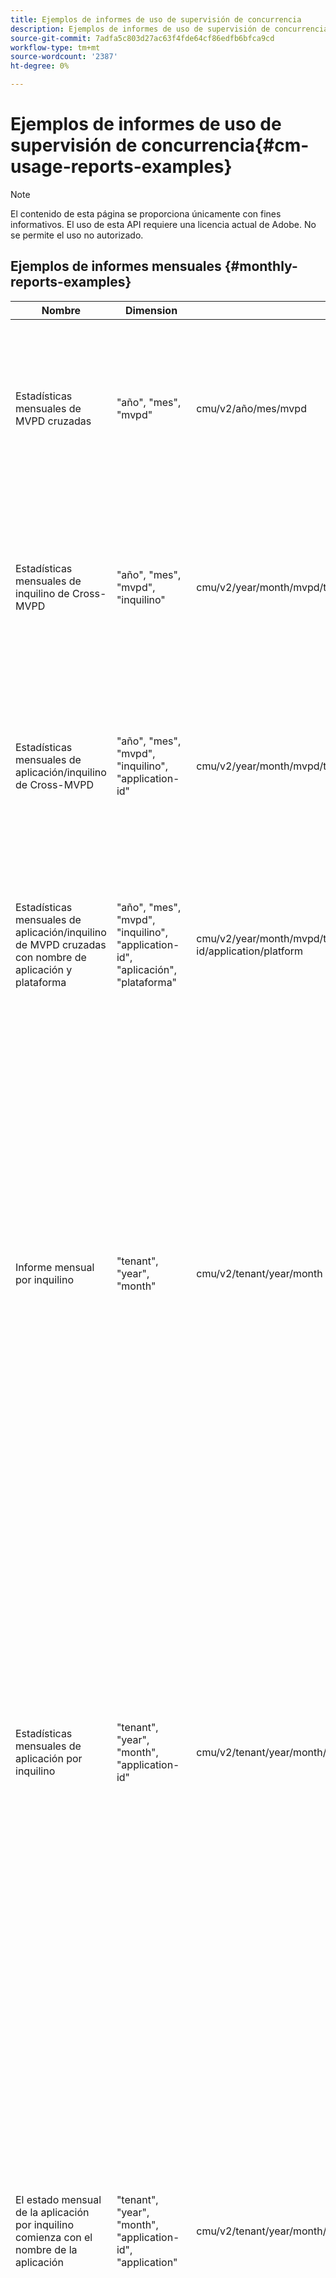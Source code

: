 ```yaml
---
title: Ejemplos de informes de uso de supervisión de concurrencia
description: Ejemplos de informes de uso de supervisión de concurrencia
source-git-commit: 7adfa5c803d27ac63f4fde64cf86edfb6bfca9cd
workflow-type: tm+mt
source-wordcount: '2387'
ht-degree: 0%

---
```


# Ejemplos de informes de uso de supervisión de concurrencia{#cm-usage-reports-examples}

>[!NOTE]
>
>El contenido de esta página se proporciona únicamente con fines informativos. El uso de esta API requiere una licencia actual de Adobe. No se permite el uso no autorizado.

## Ejemplos de informes mensuales {#monthly-reports-examples}

| Nombre | Dimension | Url | Métricas |
|--------------------------------------------------------------------------------|----------------------------------------------------------------------------------|----------------------------------------------------------------------|---------------------------------------------------------------------------------------------------------------------------------------------------------------------------------------------------------------------------------------------------------------------------------------------------------------------------------------------------------------------|
| Estadísticas mensuales de MVPD cruzadas | &quot;año&quot;, &quot;mes&quot;, &quot;mvpd&quot; | cmu/v2/año/mes/mvpd | &quot;usuarios activos&quot;, &quot;sesiones activas&quot;, &quot;sesiones iniciadas&quot;, &quot;sesiones completadas&quot;, &quot;intentos fallidos&quot;, &quot;sesiones descartadas&quot;, &quot;sesiones desactivadas&quot; |
| Estadísticas mensuales de inquilino de Cross-MVPD | &quot;año&quot;, &quot;mes&quot;, &quot;mvpd&quot;, &quot;inquilino&quot; | cmu/v2/year/month/mvpd/tenant | &quot;usuarios activos&quot;, &quot;sesiones activas&quot;, &quot;sesiones iniciadas&quot;, &quot;sesiones completadas&quot;, &quot;intentos fallidos&quot;, &quot;sesiones descartadas&quot;, &quot;sesiones desactivadas&quot; |
| Estadísticas mensuales de aplicación/inquilino de Cross-MVPD | &quot;año&quot;, &quot;mes&quot;, &quot;mvpd&quot;, &quot;inquilino&quot;, &quot;application-id&quot; | cmu/v2/year/month/mvpd/tenant/application-id | &quot;usuarios activos&quot;, &quot;sesiones activas&quot;, &quot;sesiones iniciadas&quot;, &quot;sesiones completadas&quot;, &quot;intentos fallidos&quot;, &quot;sesiones descartadas&quot;, &quot;sesiones desactivadas&quot; |
| Estadísticas mensuales de aplicación/inquilino de MVPD cruzadas con nombre de aplicación y plataforma | &quot;año&quot;, &quot;mes&quot;, &quot;mvpd&quot;, &quot;inquilino&quot;, &quot;application-id&quot;, &quot;aplicación&quot;, &quot;plataforma&quot; | cmu/v2/year/month/mvpd/tenant/application-id/application/platform | &quot;usuarios activos&quot;, &quot;sesiones activas&quot;, &quot;sesiones iniciadas&quot;, &quot;sesiones completadas&quot;, &quot;intentos fallidos&quot;, &quot;sesiones descartadas&quot;, &quot;sesiones desactivadas&quot; |
| Informe mensual por inquilino | &quot;tenant&quot;, &quot;year&quot;, &quot;month&quot; | cmu/v2/tenant/year/month | &quot;usuarios activos&quot;, &quot;sesiones activas&quot;, &quot;sesiones iniciadas&quot;, &quot;sesiones completadas&quot;, &quot;intentos fallidos&quot;, &quot;sesiones descartadas&quot;, &quot;sesiones desactivadas&quot;, &quot;duración_0-15&quot;, &quot;duración_15-30&quot;, &quot;duración_30-60&quot;, &quot;duración_60-120&quot;, &quot;duración_2h-4h&quot;, &quot;duración_4h-8h&quot;, &quot;duración_8h-16h&quot;, &quot;duración_16h-1d&quot;, &quot;duración_1d 3d&quot;, &quot;duration_3d-7d&quot;, &quot;duration_1w-1m&quot;, &quot;duration_over-1m&quot; |
| Estadísticas mensuales de aplicación por inquilino | &quot;tenant&quot;, &quot;year&quot;, &quot;month&quot;, &quot;application-id&quot; | cmu/v2/tenant/year/month/application-id | &quot;usuarios activos&quot;, &quot;sesiones activas&quot;, &quot;sesiones iniciadas&quot;, &quot;sesiones completadas&quot;, &quot;intentos fallidos&quot;, &quot;sesiones descartadas&quot;, &quot;sesiones desactivadas&quot;, &quot;duración_0-15&quot;, &quot;duración_15-30&quot;, &quot;duración_30-60&quot;, &quot;duración_60-120&quot;, &quot;duración_2h-4h&quot;, &quot;duración_4h-8h&quot;, &quot;duración_8h-16h&quot;, &quot;duración_16h-1d&quot;, &quot;duración_1d 3d&quot;, &quot;duration_3d-7d&quot;, &quot;duration_1w-1m&quot;, &quot;duration_over-1m&quot; |
| El estado mensual de la aplicación por inquilino comienza con el nombre de la aplicación | &quot;tenant&quot;, &quot;year&quot;, &quot;month&quot;, &quot;application-id&quot;, &quot;application&quot; | cmu/v2/tenant/year/month/application-id/application | &quot;usuarios activos&quot;, &quot;sesiones activas&quot;, &quot;sesiones iniciadas&quot;, &quot;sesiones completadas&quot;, &quot;intentos fallidos&quot;, &quot;sesiones descartadas&quot;, &quot;sesiones desactivadas&quot;, &quot;duración_0-15&quot;, &quot;duración_15-30&quot;, &quot;duración_30-60&quot;, &quot;duración_60-120&quot;, &quot;duración_2h-4h&quot;, &quot;duración_4h-8h&quot;, &quot;duración_8h-16h&quot;, &quot;duración_16h-1d&quot;, &quot;duración_1d 3d&quot;, &quot;duration_3d-7d&quot;, &quot;duration_1w-1m&quot;, &quot;duration_over-1m&quot; |
| Estadísticas mensuales de canal de plataforma mvpd por inquilino | &quot;tenant&quot;, &quot;year&quot;, &quot;month&quot;, &quot;mvpd&quot;, &quot;platform&quot;, &quot;application-id&quot; | cmu/v2/tenant/year/month/mvpd/platform/application-id | &quot;usuarios activos&quot;, &quot;sesiones activas&quot;, &quot;sesiones iniciadas&quot;, &quot;sesiones completadas&quot;, &quot;intentos fallidos&quot;, &quot;sesiones descartadas&quot;, &quot;sesiones desactivadas&quot;, &quot;duración_0-15&quot;, &quot;duración_15-30&quot;, &quot;duración_30-60&quot;, &quot;duración_60-120&quot;, &quot;duración_2h-4h&quot;, &quot;duración_4h-8h&quot;, &quot;duración_8h-16h&quot;, &quot;duración_16h-1d&quot;, &quot;duración_1d 3d&quot;, &quot;duration_3d-7d&quot;, &quot;duration_1w-1m&quot;, &quot;duration_over-1m&quot; |
| Estadísticas mensuales de canal de plataforma mvpd por inquilino con nombre de aplicación | &quot;tenant&quot;, &quot;year&quot;, &quot;month&quot;, &quot;mvpd&quot;, &quot;platform&quot;, &quot;application-id&quot;, &quot;application&quot; | cmu/v2/tenant/year/month/mvpd/platform/application-id/application | &quot;usuarios activos&quot;, &quot;sesiones activas&quot;, &quot;sesiones iniciadas&quot;, &quot;sesiones completadas&quot;, &quot;intentos fallidos&quot;, &quot;sesiones descartadas&quot;, &quot;sesiones desactivadas&quot;, &quot;duración_0-15&quot;, &quot;duración_15-30&quot;, &quot;duración_30-60&quot;, &quot;duración_60-120&quot;, &quot;duración_2h-4h&quot;, &quot;duración_4h-8h&quot;, &quot;duración_8h-16h&quot;, &quot;duración_16h-1d&quot;, &quot;duración_1d 3d&quot;, &quot;duration_3d-7d&quot;, &quot;duration_1w-1m&quot;, &quot;duration_over-1m&quot; |
| Estadísticas mensuales de canal/plataforma por inquilino | &quot;tenant&quot;, &quot;year&quot;, &quot;month&quot;, &quot;channel&quot;, &quot;platform&quot;, &quot;application-id&quot; | cmu/v2/tenant/year/month/channel/platform/application-id | &quot;usuarios activos&quot;, &quot;sesiones activas&quot;, &quot;sesiones iniciadas&quot;, &quot;sesiones completadas&quot;, &quot;intentos fallidos&quot;, &quot;sesiones descartadas&quot;, &quot;sesiones desactivadas&quot;, &quot;duración_0-15&quot;, &quot;duración_15-30&quot;, &quot;duración_30-60&quot;, &quot;duración_60-120&quot;, &quot;duración_2h-4h&quot;, &quot;duración_4h-8h&quot;, &quot;duración_8h-16h&quot;, &quot;duración_16h-1d&quot;, &quot;duración_1d 3d&quot;, &quot;duration_3d-7d&quot;, &quot;duration_1w-1m&quot;, &quot;duration_over-1m&quot; |
| Estadísticas mensuales de canal/plataforma por inquilino con nombre de aplicación | &quot;tenant&quot;, &quot;year&quot;, &quot;month&quot;, &quot;channel&quot;, &quot;platform&quot;, &quot;application-id&quot;, &quot;application&quot; | cmu/v2/tenant/year/month/channel/platform/application-id/application | &quot;usuarios activos&quot;, &quot;sesiones activas&quot;, &quot;sesiones iniciadas&quot;, &quot;sesiones completadas&quot;, &quot;intentos fallidos&quot;, &quot;sesiones descartadas&quot;, &quot;sesiones desactivadas&quot;, &quot;duración_0-15&quot;, &quot;duración_15-30&quot;, &quot;duración_30-60&quot;, &quot;duración_60-120&quot;, &quot;duración_2h-4h&quot;, &quot;duración_4h-8h&quot;, &quot;duración_8h-16h&quot;, &quot;duración_16h-1d&quot;, &quot;duración_1d 3d&quot;, &quot;duration_3d-7d&quot;, &quot;duration_1w-1m&quot;, &quot;duration_over-1m&quot; |
| Estadísticas mensuales por mvpd | &quot;mvpd&quot;, &quot;año&quot;, &quot;mes&quot; | cmu/v2/mvpd/año/mes | &quot;usuarios activos&quot;, &quot;sesiones activas&quot;, &quot;sesiones iniciadas&quot;, &quot;sesiones completadas&quot;, &quot;intentos fallidos&quot;, &quot;sesiones descartadas&quot;, &quot;sesiones desactivadas&quot;, &quot;duración_0-15&quot;, &quot;duración_15-30&quot;, &quot;duración_30-60&quot;, &quot;duración_60-120&quot;, &quot;duración_2h-4h&quot;, &quot;duración_4h-8h&quot;, &quot;duración_8h-16h&quot;, &quot;duración_16h-1d&quot;, &quot;duración_1d 3d&quot;, &quot;duration_3d-7d&quot;, &quot;duration_1w-1m&quot;, &quot;duration_over-1m&quot; |
| Estadísticas mensuales de inquilino por mvpd | &quot;mvpd&quot;, &quot;año&quot;, &quot;mes&quot;, &quot;inquilino&quot; | cmu/v2/mvpd/año/mes/inquilino | &quot;usuarios activos&quot;, &quot;sesiones activas&quot;, &quot;sesiones iniciadas&quot;, &quot;sesiones completadas&quot;, &quot;intentos fallidos&quot;, &quot;sesiones descartadas&quot;, &quot;sesiones desactivadas&quot;, &quot;duración_0-15&quot;, &quot;duración_15-30&quot;, &quot;duración_30-60&quot;, &quot;duración_60-120&quot;, &quot;duración_2h-4h&quot;, &quot;duración_4h-8h&quot;, &quot;duración_8h-16h&quot;, &quot;duración_16h-1d&quot;, &quot;duración_1d 3d&quot;, &quot;duration_3d-7d&quot;, &quot;duration_1w-1m&quot;, &quot;duration_over-1m&quot; |
| Informe mensual de nivel de concurrencia | &quot;año&quot;, &quot;mes&quot;, &quot;nivel de concurrencia&quot; | cmu/v2/year/month/concurrency-level | &quot;nivel de concurrencia&quot;, &quot;usuarios&quot; |
| Informe mensual de nivel de concurrencia por inquilino | &quot;año&quot;, &quot;mes&quot;, &quot;nivel de concurrencia&quot;, &quot;inquilino&quot; | cmu/v2/year/month/concurrency-level/tenant | &quot;nivel de concurrencia&quot;, &quot;inquilino&quot;, &quot;usuarios&quot; |
| Informe mensual de nivel de concurrencia por mvpd de inquilino | &quot;año&quot;, &quot;mes&quot;, &quot;nivel de concurrencia&quot;, &quot;inquilino&quot;, &quot;mvpd&quot; | cmu/v2/year/month/concurrency-level/tenant/mvpd | &quot;concurrency-level&quot;, &quot;tenant&quot;, &quot;mvpd&quot;,&quot;users&quot; |
| Informe mensual de nivel de actividad | &quot;año&quot;, &quot;mes&quot;, &quot;nivel de actividad&quot; | cmu/v2/year/month/activity-level | &quot;nivel de actividad&quot;, &quot;usuarios&quot; |
| Informe mensual del nivel de actividad por inquilino | &quot;año&quot;, &quot;mes&quot;, &quot;nivel de actividad&quot;, &quot;inquilino&quot; | cmu/v2/year/month/activity-level/tenant | &quot;nivel de actividad&quot;, &quot;inquilino&quot;, &quot;usuarios&quot; |
| Informe mensual de nivel de actividad por mvpd de inquilino | &quot;año&quot;, &quot;mes&quot;, &quot;nivel de actividad&quot;, &quot;inquilino&quot;, &quot;mvpd&quot; | cmu/v2/year/month/activity-level/tenant/mvpd | &quot;nivel de actividad&quot;, &quot;inquilino&quot;, &quot;mvpd&quot;, &quot;usuarios&quot; |

## Ejemplos de informes diarios {#daily-reports-examples}

| Nombre | Dimension | Url | Métricas |
|------------------------------------------------------------------------------|------------------------------------------------------------------------------------------|--------------------------------------------------------------------------|---------------------------------------------------------------------------------------------------------------------------------------------------------------------------------------------------------------------------------------------------------------------------------------------------------------------------------------------------------------------|
| Estadísticas diarias de plataforma/mvpd de varios usuarios | &quot;año&quot;, &quot;mes&quot;, &quot;día&quot;, &quot;inquilino&quot;, &quot;mvpd&quot;, &quot;plataforma&quot;, &quot;application-id&quot; | cmu/v2/year/month/day/tenant/mvpd/platform/application-id | &quot;usuarios activos&quot;, &quot;sesiones activas&quot;, &quot;sesiones iniciadas&quot;, &quot;sesiones completadas&quot;, &quot;intentos fallidos&quot;, &quot;sesiones descartadas&quot;, &quot;sesiones desactivadas&quot; |
| Estadísticas diarias de plataforma/mvpd de varios inquilinos con nombre de aplicación | &quot;año&quot;, &quot;mes&quot;, &quot;día&quot;, &quot;inquilino&quot;, &quot;mvpd&quot;, &quot;plataforma&quot;, &quot;application-id&quot;, &quot;aplicación&quot; | cmu/v2/year/month/day/tenant/mvpd/platform/application-id/application | &quot;usuarios activos&quot;, &quot;sesiones activas&quot;, &quot;sesiones iniciadas&quot;, &quot;sesiones completadas&quot;, &quot;intentos fallidos&quot;, &quot;sesiones descartadas&quot;, &quot;sesiones desactivadas&quot; |
| Estadísticas diarias de la plataforma entre inquilinos | &quot;año&quot;, &quot;mes&quot;, &quot;día&quot;, &quot;inquilino&quot;, &quot;plataforma&quot;, &quot;application-id&quot; | cmu/v2/year/month/day/tenant/platform/application-id | &quot;usuarios activos&quot;, &quot;sesiones activas&quot;, &quot;sesiones iniciadas&quot;, &quot;sesiones completadas&quot;, &quot;intentos fallidos&quot;, &quot;sesiones descartadas&quot;, &quot;sesiones desactivadas&quot; |
| Estadísticas diarias de la plataforma entre inquilinos con nombre de aplicación | &quot;año&quot;, &quot;mes&quot;, &quot;día&quot;, &quot;inquilino&quot;, &quot;plataforma&quot;, &quot;application-id&quot;, &quot;aplicación&quot; | cmu/v2/year/month/day/tenant/platform/application-id/application | &quot;usuarios activos&quot;, &quot;sesiones activas&quot;, &quot;sesiones iniciadas&quot;, &quot;sesiones completadas&quot;, &quot;intentos fallidos&quot;, &quot;sesiones descartadas&quot;, &quot;sesiones desactivadas&quot; |
| Estadísticas diarias de plataforma/canal de varios inquilinos | &quot;año&quot;, &quot;mes&quot;, &quot;día&quot;, &quot;inquilino&quot;, &quot;canal&quot;, &quot;plataforma&quot;, &quot;application-id&quot; | cmu/v2/year/month/day/tenant/channel/platform/application-id | &quot;usuarios activos&quot;, &quot;sesiones activas&quot;, &quot;sesiones iniciadas&quot;, &quot;sesiones completadas&quot;, &quot;intentos fallidos&quot;, &quot;sesiones descartadas&quot;, &quot;sesiones desactivadas&quot; |
| Estadísticas diarias de plataforma/canal de varios inquilinos con nombre de aplicación | &quot;año&quot;, &quot;mes&quot;, &quot;día&quot;, &quot;inquilino&quot;, &quot;canal&quot;, &quot;plataforma&quot;, &quot;application-id&quot;, &quot;aplicación&quot; | cmu/v2/year/month/day/tenant/channel/platform/application-id/application | &quot;usuarios activos&quot;, &quot;sesiones activas&quot;, &quot;sesiones iniciadas&quot;, &quot;sesiones completadas&quot;, &quot;intentos fallidos&quot;, &quot;sesiones descartadas&quot;, &quot;sesiones desactivadas&quot; |
| Estadísticas diarias de MVPD cruzadas | &quot;año&quot;, &quot;mes&quot;, &quot;día&quot;, mvpd&quot; | cmu/v2/año/mes/día/mvpd | &quot;usuarios activos&quot;, &quot;sesiones activas&quot;, &quot;sesiones iniciadas&quot;, &quot;sesiones completadas&quot;, &quot;intentos fallidos&quot;, &quot;sesiones descartadas&quot;, &quot;sesiones desactivadas&quot; |
| Estadísticas diarias de inquilinos de Cross-MVPD | &quot;año&quot;, &quot;mes&quot;, &quot;día&quot;, &quot;mvpd&quot;, &quot;inquilino&quot; | cmu/v2/year/month/day/mvpd/tenant | &quot;usuarios activos&quot;, &quot;sesiones activas&quot;, &quot;sesiones iniciadas&quot;, &quot;sesiones completadas&quot;, &quot;intentos fallidos&quot;, &quot;sesiones descartadas&quot;, &quot;sesiones desactivadas&quot; |
| Estadísticas diarias de aplicación/inquilino de MVPD cruzadas | &quot;año&quot;, &quot;mes&quot;, &quot;día&quot;, &quot;mvpd&quot;, &quot;inquilino&quot;, &quot;application-id&quot; | cmu/v2/year/month/day/mvpd/tenant/application-id | &quot;usuarios activos&quot;, &quot;sesiones activas&quot;, &quot;sesiones iniciadas&quot;, &quot;sesiones completadas&quot;, &quot;intentos fallidos&quot;, &quot;sesiones descartadas&quot;, &quot;sesiones desactivadas&quot; |
| Estadísticas diarias de aplicación/inquilino de MVPD cruzadas con nombre de aplicación y plataforma | &quot;año&quot;, &quot;mes&quot;, &quot;día&quot;, &quot;mvpd&quot;, &quot;inquilino&quot;, &quot;application-id&quot;, &quot;aplicación&quot;, &quot;plataforma&quot; | cmu/v2/year/month/day/mvpd/tenant/application-id/application/platform | &quot;usuarios activos&quot;, &quot;sesiones activas&quot;, &quot;sesiones iniciadas&quot;, &quot;sesiones completadas&quot;, &quot;intentos fallidos&quot;, &quot;sesiones descartadas&quot;, &quot;sesiones desactivadas&quot; |
| Informe diario por inquilino | &quot;tenant&quot;, &quot;year&quot;, &quot;month&quot;, &quot;day&quot; | cmu/v2/tenant/year/month/day | &quot;usuarios activos&quot;, &quot;sesiones activas&quot;, &quot;sesiones iniciadas&quot;, &quot;sesiones completadas&quot;, &quot;intentos fallidos&quot;, &quot;sesiones descartadas&quot;, &quot;sesiones desactivadas&quot;, &quot;duración_0-15&quot;, &quot;duración_15-30&quot;, &quot;duración_30-60&quot;, &quot;duración_60-120&quot;, &quot;duración_2h-4h&quot;, &quot;duración_4h-8h&quot;, &quot;duración_8h-16h&quot;, &quot;duración_16h-1d&quot;, &quot;duración_1d 3d&quot;, &quot;duration_3d-7d&quot;, &quot;duration_1w-1m&quot;, &quot;duration_over-1m&quot; |
| Estado diario de la aplicación por inquilino | &quot;tenant&quot;, &quot;year&quot;, &quot;month&quot;, &quot;day&quot;, &quot;application-id&quot; | cmu/v2/tenant/year/month/day/application-id | &quot;usuarios activos&quot;, &quot;sesiones activas&quot;, &quot;sesiones iniciadas&quot;, &quot;sesiones completadas&quot;, &quot;intentos fallidos&quot;, &quot;sesiones descartadas&quot;, &quot;sesiones desactivadas&quot;, &quot;duración_0-15&quot;, &quot;duración_15-30&quot;, &quot;duración_30-60&quot;, &quot;duración_60-120&quot;, &quot;duración_2h-4h&quot;, &quot;duración_4h-8h&quot;, &quot;duración_8h-16h&quot;, &quot;duración_16h-1d&quot;, &quot;duración_1d 3d&quot;, &quot;duration_3d-7d&quot;, &quot;duration_1w-1m&quot;, &quot;duration_over-1m&quot; |
| Estadísticas diarias de aplicación por inquilino con nombre de aplicación | &quot;tenant&quot;, &quot;year&quot;, &quot;month&quot;, &quot;day&quot;, &quot;application-id&quot;, &quot;application&quot; | cmu/v2/tenant/year/month/day/application-id/application | &quot;usuarios activos&quot;, &quot;sesiones activas&quot;, &quot;sesiones iniciadas&quot;, &quot;sesiones completadas&quot;, &quot;intentos fallidos&quot;, &quot;sesiones descartadas&quot;, &quot;sesiones desactivadas&quot;, &quot;duración_0-15&quot;, &quot;duración_15-30&quot;, &quot;duración_30-60&quot;, &quot;duración_60-120&quot;, &quot;duración_2h-4h&quot;, &quot;duración_4h-8h&quot;, &quot;duración_8h-16h&quot;, &quot;duración_16h-1d&quot;, &quot;duración_1d 3d&quot;, &quot;duration_3d-7d&quot;, &quot;duration_1w-1m&quot;, &quot;duration_over-1m&quot; |
| Estadísticas diarias de mvpd por inquilino | &quot;tenant&quot;, &quot;year&quot;, &quot;month&quot;, &quot;day&quot;, &quot;mvpd&quot;, &quot;platform&quot;, &quot;application-id&quot; | cmu/v2/tenant/year/month/day/mvpd/platform/application-id | &quot;usuarios activos&quot;, &quot;sesiones activas&quot;, &quot;sesiones iniciadas&quot;, &quot;sesiones completadas&quot;, &quot;intentos fallidos&quot;, &quot;sesiones descartadas&quot;, &quot;sesiones desactivadas&quot;, &quot;duración_0-15&quot;, &quot;duración_15-30&quot;, &quot;duración_30-60&quot;, &quot;duración_60-120&quot;, &quot;duración_2h-4h&quot;, &quot;duración_4h-8h&quot;, &quot;duración_8h-16h&quot;, &quot;duración_16h-1d&quot;, &quot;duración_1d 3d&quot;, &quot;duration_3d-7d&quot;, &quot;duration_1w-1m&quot;, &quot;duration_over-1m&quot; |
| Estadísticas diarias de mvpd por inquilino con nombre de aplicación | &quot;tenant&quot;, &quot;year&quot;, &quot;month&quot;, &quot;day&quot;, &quot;mvpd&quot;, &quot;platform&quot;, &quot;application-id&quot;, &quot;application&quot; | cmu/v2/tenant/year/month/day/mvpd/platform/application-id/application | &quot;usuarios activos&quot;, &quot;sesiones activas&quot;, &quot;sesiones iniciadas&quot;, &quot;sesiones completadas&quot;, &quot;intentos fallidos&quot;, &quot;sesiones descartadas&quot;, &quot;sesiones desactivadas&quot;, &quot;duración_0-15&quot;, &quot;duración_15-30&quot;, &quot;duración_30-60&quot;, &quot;duración_60-120&quot;, &quot;duración_2h-4h&quot;, &quot;duración_4h-8h&quot;, &quot;duración_8h-16h&quot;, &quot;duración_16h-1d&quot;, &quot;duración_1d 3d&quot;, &quot;duration_3d-7d&quot;, &quot;duration_1w-1m&quot;, &quot;duration_over-1m&quot; |
| Estadísticas diarias de plataforma/canal por inquilino | &quot;tenant&quot;, &quot;year&quot;, &quot;month&quot;, &quot;day&quot;, &quot;channel&quot;, &quot;platform&quot;, &quot;application-id&quot; | cmu/v2/tenant/year/month/day/channel/platform/application-id | &quot;usuarios activos&quot;, &quot;sesiones activas&quot;, &quot;sesiones iniciadas&quot;, &quot;sesiones completadas&quot;, &quot;intentos fallidos&quot;, &quot;sesiones descartadas&quot;, &quot;sesiones desactivadas&quot;, &quot;duración_0-15&quot;, &quot;duración_15-30&quot;, &quot;duración_30-60&quot;, &quot;duración_60-120&quot;, &quot;duración_2h-4h&quot;, &quot;duración_4h-8h&quot;, &quot;duración_8h-16h&quot;, &quot;duración_16h-1d&quot;, &quot;duración_1d 3d&quot;, &quot;duration_3d-7d&quot;, &quot;duration_1w-1m&quot;, &quot;duration_over-1m&quot; |
| Estadísticas diarias de canal/plataforma por inquilino con nombre de aplicación | &quot;tenant&quot;, &quot;year&quot;, &quot;month&quot;, &quot;day&quot;, &quot;channel&quot;, &quot;platform&quot;, &quot;application-id&quot;, &quot;application&quot; | cmu/v2/tenant/year/month/day/channel/platform/application-id/application | &quot;usuarios activos&quot;, &quot;sesiones activas&quot;, &quot;sesiones iniciadas&quot;, &quot;sesiones completadas&quot;, &quot;intentos fallidos&quot;, &quot;sesiones descartadas&quot;, &quot;sesiones desactivadas&quot;, &quot;duración_0-15&quot;, &quot;duración_15-30&quot;, &quot;duración_30-60&quot;, &quot;duración_60-120&quot;, &quot;duración_2h-4h&quot;, &quot;duración_4h-8h&quot;, &quot;duración_8h-16h&quot;, &quot;duración_16h-1d&quot;, &quot;duración_1d 3d&quot;, &quot;duration_3d-7d&quot;, &quot;duration_1w-1m&quot;, &quot;duration_over-1m&quot; |
| Estadísticas diarias por MVPD | &quot;mvpd&quot;, &quot;año&quot;, &quot;mes&quot;, &quot;día&quot; | cmu/v2/mvpd/año/mes/día | &quot;usuarios activos&quot;, &quot;sesiones activas&quot;, &quot;sesiones iniciadas&quot;, &quot;sesiones completadas&quot;, &quot;intentos fallidos&quot;, &quot;sesiones descartadas&quot;, &quot;sesiones desactivadas&quot;, &quot;duración_0-15&quot;, &quot;duración_15-30&quot;, &quot;duración_30-60&quot;, &quot;duración_60-120&quot;, &quot;duración_2h-4h&quot;, &quot;duración_4h-8h&quot;, &quot;duración_8h-16h&quot;, &quot;duración_16h-1d&quot;, &quot;duración_1d 3d&quot;, &quot;duration_3d-7d&quot;, &quot;duration_1w-1m&quot;, &quot;duration_over-1m&quot; |
| Estadísticas diarias de inquilino por mvpd | &quot;mvpd&quot;, &quot;año&quot;, &quot;mes&quot;, &quot;día&quot;, &quot;inquilino&quot; | cmu/v2/mvpd/año/mes/día/inquilino | &quot;usuarios activos&quot;, &quot;sesiones activas&quot;, &quot;sesiones iniciadas&quot;, &quot;sesiones completadas&quot;, &quot;intentos fallidos&quot;, &quot;sesiones descartadas&quot;, &quot;sesiones desactivadas&quot;, &quot;duración_0-15&quot;, &quot;duración_15-30&quot;, &quot;duración_30-60&quot;, &quot;duración_60-120&quot;, &quot;duración_2h-4h&quot;, &quot;duración_4h-8h&quot;, &quot;duración_8h-16h&quot;, &quot;duración_16h-1d&quot;, &quot;duración_1d 3d&quot;, &quot;duration_3d-7d&quot;, &quot;duration_1w-1m&quot;, &quot;duration_over-1m&quot; |
| Informe diario de nivel de concurrencia | &quot;año&quot;, &quot;mes&quot;, &quot;día&quot;, &quot;nivel de concurrencia&quot; | cmu/v2/year/month/day/concurrency-level | &quot;nivel de concurrencia&quot;, &quot;usuarios&quot; |
| Informe diario de nivel de concurrencia por inquilino | &quot;año&quot;, &quot;mes&quot;, &quot;día&quot;, &quot;nivel de concurrencia&quot;, &quot;inquilino&quot; | cmu/v2/year/month/day/concurrency-level/tenant | &quot;nivel de concurrencia&quot;, &quot;inquilino&quot;, &quot;usuarios&quot; |
| Informe diario de nivel de concurrencia por mvpd de inquilino | &quot;año&quot;, &quot;mes&quot;, &quot;día&quot;, &quot;nivel de concurrencia&quot;, &quot;inquilino&quot;, &quot;mvpd&quot; | cmu/v2/year/month/day/concurrency-level/tenant/mvpd | &quot;concurrency-level&quot;, &quot;tenant&quot;, &quot;mvpd&quot;,&quot;users&quot; |
| Informe diario de nivel de actividad | &quot;año&quot;, &quot;mes&quot;, &quot;día&quot;, &quot;nivel de actividad&quot; | cmu/v2/año/mes/día/nivel de actividad | &quot;nivel de actividad&quot;, &quot;usuarios&quot; |
| Informe diario de nivel de actividad por inquilino | &quot;año&quot;, &quot;mes&quot;, &quot;día&quot;, &quot;nivel de actividad&quot;, &quot;inquilino&quot; | cmu/v2/year/month/day/activity-level/tenant | &quot;nivel de actividad&quot;, &quot;inquilino&quot;, &quot;usuarios&quot; |
| Informe diario de nivel de actividad por mvpd de inquilino | &quot;año&quot;, &quot;mes&quot;, &quot;día&quot;, &quot;nivel de actividad&quot;, &quot;inquilino&quot;, &quot;mvpd&quot; | cmu/v2/year/month/day/activity-level/tenant/mvpd | &quot;nivel de actividad&quot;, &quot;inquilino&quot;, &quot;mvpd&quot;, &quot;usuarios&quot; |

*TODO: compruebe con BG si los informes de nivel de actividad y concurrencia son correctos*

## Ejemplos de informes horarios {#hourly-reports-examples}

| Nombre | Dimension | Url | Métricas |
|-------------------------------------------------------------------------------|--------------------------------------------------------------------------------------------------|-------------------------------------------------------------------------------|---------------------------------------------------------------------------------------------------------------------------------------------------------------------------------------------------------------------------------------------------------------------------------------------------------------------------------------------------------------------|
| Estadísticas por hora de aplicación de varios inquilinos | &quot;año&quot;, &quot;mes&quot;, &quot;día&quot;, &quot;hora&quot;, &quot;inquilino&quot;, &quot;application-id&quot; | cmu/v2/year/month/day/hour/tenant/application-id | &quot;usuarios activos&quot;, &quot;sesiones activas&quot;, &quot;sesiones iniciadas&quot;, &quot;sesiones completadas&quot;, &quot;intentos fallidos&quot;, &quot;sesiones descartadas&quot;, &quot;sesiones desactivadas&quot; |
| El estado por hora de la aplicación de varios inquilinos con el nombre y la plataforma de la aplicación | &quot;año&quot;, &quot;mes&quot;, &quot;día&quot;, &quot;hora&quot;, &quot;inquilino&quot;, &quot;application-id&quot;, &quot;aplicación&quot;, &quot;plataforma&quot; | cmu/v2/year/month/day/hour/tenant/application-id/application/platform | &quot;usuarios activos&quot;, &quot;sesiones activas&quot;, &quot;sesiones iniciadas&quot;, &quot;sesiones completadas&quot;, &quot;intentos fallidos&quot;, &quot;sesiones descartadas&quot;, &quot;sesiones desactivadas&quot; |
| Estadísticas por hora de plataforma/mvpd de varios inquilinos | &quot;año&quot;, &quot;mes&quot;, &quot;día&quot;, &quot;hora&quot;, &quot;inquilino&quot;, &quot;mvpd&quot;, &quot;plataforma&quot;, &quot;application-id&quot; | cmu/v2/year/month/day/hour/tenant/mvpd/platform/application-id | &quot;usuarios activos&quot;, &quot;sesiones activas&quot;, &quot;sesiones iniciadas&quot;, &quot;sesiones completadas&quot;, &quot;intentos fallidos&quot;, &quot;sesiones descartadas&quot;, &quot;sesiones desactivadas&quot; |
| Estadísticas horarias de mvpd/plataforma de varios inquilinos con nombre de aplicación | &quot;año&quot;, &quot;mes&quot;, &quot;día&quot;, &quot;hora&quot;, &quot;inquilino&quot;, &quot;mvpd&quot;, &quot;plataforma&quot;, &quot;application-id&quot;, &quot;aplicación&quot; | cmu/v2/year/month/day/hour/tenant/platform/application-id/application | &quot;usuarios activos&quot;, &quot;sesiones activas&quot;, &quot;sesiones iniciadas&quot;, &quot;sesiones completadas&quot;, &quot;intentos fallidos&quot;, &quot;sesiones descartadas&quot;, &quot;sesiones desactivadas&quot; |
| Estadísticas por hora de la plataforma entre inquilinos | &quot;año&quot;, &quot;mes&quot;, &quot;día&quot;, &quot;hora&quot;, &quot;inquilino&quot;, &quot;plataforma&quot;, &quot;application-id&quot; | cmu/v2/year/month/day/hour/tenant/platform/application-id | &quot;usuarios activos&quot;, &quot;sesiones activas&quot;, &quot;sesiones iniciadas&quot;, &quot;sesiones completadas&quot;, &quot;intentos fallidos&quot;, &quot;sesiones descartadas&quot;, &quot;sesiones desactivadas&quot; |
| Estadísticas horarias de la plataforma entre inquilinos con nombre de aplicación | &quot;año&quot;, &quot;mes&quot;, &quot;día&quot;, &quot;hora&quot;, &quot;inquilino&quot;, &quot;plataforma&quot;, &quot;application-id&quot;, &quot;aplicación&quot; | cmu/v2/year/month/day/hour/tenant/platform/application-id/application | &quot;usuarios activos&quot;, &quot;sesiones activas&quot;, &quot;sesiones iniciadas&quot;, &quot;sesiones completadas&quot;, &quot;intentos fallidos&quot;, &quot;sesiones descartadas&quot;, &quot;sesiones desactivadas&quot; |
| Estadísticas por hora de plataforma/canal de varios inquilinos | &quot;año&quot;, &quot;mes&quot;, &quot;día&quot;, &quot;hora&quot;, &quot;inquilino&quot;, &quot;canal&quot;, &quot;plataforma&quot;, &quot;application-id&quot; | cmu/v2/year/month/day/hour/tenant/channel/platform/application-id | &quot;usuarios activos&quot;, &quot;sesiones activas&quot;, &quot;sesiones iniciadas&quot;, &quot;sesiones completadas&quot;, &quot;intentos fallidos&quot;, &quot;sesiones descartadas&quot;, &quot;sesiones desactivadas&quot; |
| Estadísticas por hora de canal/plataforma de inquilino cruzado con nombre de aplicación | &quot;año&quot;, &quot;mes&quot;, &quot;día&quot;, &quot;hora&quot;, &quot;inquilino&quot;, &quot;canal&quot;, &quot;plataforma&quot;, &quot;application-id&quot;, &quot;aplicación&quot; | cmu/v2/year/month/day/hour/tenant/channel/platform/application-id/application | &quot;usuarios activos&quot;, &quot;sesiones activas&quot;, &quot;sesiones iniciadas&quot;, &quot;sesiones completadas&quot;, &quot;intentos fallidos&quot;, &quot;sesiones descartadas&quot;, &quot;sesiones desactivadas&quot; |
| Estadísticas por hora de Cross-MVPD | &quot;año&quot;, &quot;mes&quot;, &quot;día&quot;, &quot;hora&quot;, &quot;mvpd&quot; | cmu/v2/año/mes/día/hora/mvpd/ | &quot;usuarios activos&quot;, &quot;sesiones activas&quot;, &quot;sesiones iniciadas&quot;, &quot;sesiones completadas&quot;, &quot;intentos fallidos&quot;, &quot;sesiones descartadas&quot;, &quot;sesiones desactivadas&quot; |
| Estadísticas horarias de inquilino de MVPD cruzadas | &quot;año&quot;, &quot;mes&quot;, &quot;día&quot;, &quot;hora&quot;, &quot;mvpd&quot;, &quot;inquilino&quot; | cmu/v2/year/month/day/hour/mvpd/tenant | &quot;usuarios activos&quot;, &quot;sesiones activas&quot;, &quot;sesiones iniciadas&quot;, &quot;sesiones completadas&quot;, &quot;intentos fallidos&quot;, &quot;sesiones descartadas&quot;, &quot;sesiones desactivadas&quot; |
| Estadísticas por hora de aplicación/inquilino de Cross-MVPD | &quot;año&quot;, &quot;mes&quot;, &quot;día&quot;, &quot;hora&quot;, &quot;mvpd&quot;, &quot;inquilino&quot;, &quot;application-id&quot; | cmu/v2/year/month/day/hour/mvpd/tenant/application-id | &quot;usuarios activos&quot;, &quot;sesiones activas&quot;, &quot;sesiones iniciadas&quot;, &quot;sesiones completadas&quot;, &quot;intentos fallidos&quot;, &quot;sesiones descartadas&quot;, &quot;sesiones desactivadas&quot; |
| Estadísticas horarias de inquilino/aplicación de MVPD cruzadas con nombre y plataforma de la aplicación | &quot;año&quot;, &quot;mes&quot;, &quot;día&quot;, &quot;hora&quot;, &quot;mvpd&quot;, &quot;inquilino&quot;, &quot;application-id&quot;, &quot;application&quot;, &quot;platform&quot; | cmu/v2/year/month/day/hour/mvpd/tenant/application-id/application/platform | &quot;usuarios activos&quot;, &quot;sesiones activas&quot;, &quot;sesiones iniciadas&quot;, &quot;sesiones completadas&quot;, &quot;intentos fallidos&quot;, &quot;sesiones descartadas&quot;, &quot;sesiones desactivadas&quot; |
| Estadísticas por hora por inquilino | &quot;tenant&quot;, &quot;year&quot;, &quot;month&quot;, &quot;day&quot;, &quot;hour&quot; | cmu/v2/tenant/year/month/day/hour | &quot;usuarios activos&quot;, &quot;sesiones activas&quot;, &quot;sesiones iniciadas&quot;, &quot;sesiones completadas&quot;, &quot;intentos fallidos&quot;, &quot;sesiones descartadas&quot;, &quot;sesiones desactivadas&quot;, &quot;duración_0-15&quot;, &quot;duración_15-30&quot;, &quot;duración_30-60&quot;, &quot;duración_60-120&quot;, &quot;duración_2h-4h&quot;, &quot;duración_4h-8h&quot;, &quot;duración_8h-16h&quot;, &quot;duración_16h-1d&quot;, &quot;duración_1d 3d&quot;, &quot;duration_3d-7d&quot;, &quot;duration_1w-1m&quot;, &quot;duration_over-1m&quot; |
| Estadísticas por hora de aplicación por inquilino | &quot;tenant&quot;, &quot;year&quot;, &quot;month&quot;, &quot;day&quot;, &quot;hour&quot;, &quot;application-id&quot; | cmu/v2/tenant/year/month/day/hour/application-id | &quot;usuarios activos&quot;, &quot;sesiones activas&quot;, &quot;sesiones iniciadas&quot;, &quot;sesiones completadas&quot;, &quot;intentos fallidos&quot;, &quot;sesiones descartadas&quot;, &quot;sesiones desactivadas&quot;, &quot;duración_0-15&quot;, &quot;duración_15-30&quot;, &quot;duración_30-60&quot;, &quot;duración_60-120&quot;, &quot;duración_2h-4h&quot;, &quot;duración_4h-8h&quot;, &quot;duración_8h-16h&quot;, &quot;duración_16h-1d&quot;, &quot;duración_1d 3d&quot;, &quot;duration_3d-7d&quot;, &quot;duration_1w-1m&quot;, &quot;duration_over-1m&quot; |
| La aplicación por inquilino comienza por hora con el nombre de la aplicación | &quot;tenant&quot;, &quot;year&quot;, &quot;month&quot;, &quot;day&quot;, &quot;hour&quot;, &quot;application-id&quot;, &quot;application&quot; | cmu/v2/tenant/year/month/day/hour/application-id/application | &quot;usuarios activos&quot;, &quot;sesiones activas&quot;, &quot;sesiones iniciadas&quot;, &quot;sesiones completadas&quot;, &quot;intentos fallidos&quot;, &quot;sesiones descartadas&quot;, &quot;sesiones desactivadas&quot;, &quot;duración_0-15&quot;, &quot;duración_15-30&quot;, &quot;duración_30-60&quot;, &quot;duración_60-120&quot;, &quot;duración_2h-4h&quot;, &quot;duración_4h-8h&quot;, &quot;duración_8h-16h&quot;, &quot;duración_16h-1d&quot;, &quot;duración_1d 3d&quot;, &quot;duration_3d-7d&quot;, &quot;duration_1w-1m&quot;, &quot;duration_over-1m&quot; |
| Estadísticas por hora de mvpd por inquilino | &quot;tenant&quot;, &quot;year&quot;, &quot;month&quot;, &quot;day&quot;, &quot;hour&quot;, &quot;mvpd&quot;, &quot;platform&quot;, &quot;application-id&quot; | cmu/v2/tenant/year/month/day/hour/mvpd/platform/application-id | &quot;usuarios activos&quot;, &quot;sesiones activas&quot;, &quot;sesiones iniciadas&quot;, &quot;sesiones completadas&quot;, &quot;intentos fallidos&quot;, &quot;sesiones descartadas&quot;, &quot;sesiones desactivadas&quot;, &quot;duración_0-15&quot;, &quot;duración_15-30&quot;, &quot;duración_30-60&quot;, &quot;duración_60-120&quot;, &quot;duración_2h-4h&quot;, &quot;duración_4h-8h&quot;, &quot;duración_8h-16h&quot;, &quot;duración_16h-1d&quot;, &quot;duración_1d 3d&quot;, &quot;duration_3d-7d&quot;, &quot;duration_1w-1m&quot;, &quot;duration_over-1m&quot; |
| Estadísticas por hora de mvpd por inquilino con nombre de aplicación | &quot;tenant&quot;, &quot;year&quot;, &quot;month&quot;, &quot;day&quot;, &quot;hour&quot;, &quot;mvpd&quot;, &quot;platform&quot;, &quot;application-id&quot;, &quot;application&quot; | cmu/v2/tenant/year/month/day/hour/mvpd/platform/application-id/application | &quot;usuarios activos&quot;, &quot;sesiones activas&quot;, &quot;sesiones iniciadas&quot;, &quot;sesiones completadas&quot;, &quot;intentos fallidos&quot;, &quot;sesiones descartadas&quot;, &quot;sesiones desactivadas&quot;, &quot;duración_0-15&quot;, &quot;duración_15-30&quot;, &quot;duración_30-60&quot;, &quot;duración_60-120&quot;, &quot;duración_2h-4h&quot;, &quot;duración_4h-8h&quot;, &quot;duración_8h-16h&quot;, &quot;duración_16h-1d&quot;, &quot;duración_1d 3d&quot;, &quot;duration_3d-7d&quot;, &quot;duration_1w-1m&quot;, &quot;duration_over-1m&quot; |
| Estadísticas por hora de canal/plataforma por inquilino | &quot;tenant&quot;, &quot;year&quot;, &quot;month&quot;, &quot;day&quot;, &quot;hour&quot;, &quot;channel&quot;, &quot;platform&quot;, &quot;application-id&quot; | cmu/v2/tenant/year/month/day/hour/channel/platform/application-id | &quot;usuarios activos&quot;, &quot;sesiones activas&quot;, &quot;sesiones iniciadas&quot;, &quot;sesiones completadas&quot;, &quot;intentos fallidos&quot;, &quot;sesiones descartadas&quot;, &quot;sesiones desactivadas&quot;, &quot;duración_0-15&quot;, &quot;duración_15-30&quot;, &quot;duración_30-60&quot;, &quot;duración_60-120&quot;, &quot;duración_2h-4h&quot;, &quot;duración_4h-8h&quot;, &quot;duración_8h-16h&quot;, &quot;duración_16h-1d&quot;, &quot;duración_1d 3d&quot;, &quot;duration_3d-7d&quot;, &quot;duration_1w-1m&quot;, &quot;duration_over-1m&quot; |
| Estadísticas por hora de canal/plataforma por inquilino con nombre de aplicación | &quot;tenant&quot;, &quot;year&quot;, &quot;month&quot;, &quot;day&quot;, &quot;hour&quot;, &quot;channel&quot;, &quot;platform&quot;, &quot;application-id&quot;, &quot;application&quot; | cmu/v2/tenant/year/month/day/hour/channel/platform/application-id/application | &quot;usuarios activos&quot;, &quot;sesiones activas&quot;, &quot;sesiones iniciadas&quot;, &quot;sesiones completadas&quot;, &quot;intentos fallidos&quot;, &quot;sesiones descartadas&quot;, &quot;sesiones desactivadas&quot;, &quot;duración_0-15&quot;, &quot;duración_15-30&quot;, &quot;duración_30-60&quot;, &quot;duración_60-120&quot;, &quot;duración_2h-4h&quot;, &quot;duración_4h-8h&quot;, &quot;duración_8h-16h&quot;, &quot;duración_16h-1d&quot;, &quot;duración_1d 3d&quot;, &quot;duration_3d-7d&quot;, &quot;duration_1w-1m&quot;, &quot;duration_over-1m&quot; |
| Estadísticas por hora por MVPD | &quot;mvpd&quot;, &quot;año&quot;, &quot;mes&quot;, &quot;día&quot;, &quot;hora&quot; | cmu/v2/mvpd/año/mes/día/hora | &quot;usuarios activos&quot;, &quot;sesiones activas&quot;, &quot;sesiones iniciadas&quot;, &quot;sesiones completadas&quot;, &quot;intentos fallidos&quot;, &quot;sesiones descartadas&quot;, &quot;sesiones desactivadas&quot;, &quot;duración_0-15&quot;, &quot;duración_15-30&quot;, &quot;duración_30-60&quot;, &quot;duración_60-120&quot;, &quot;duración_2h-4h&quot;, &quot;duración_4h-8h&quot;, &quot;duración_8h-16h&quot;, &quot;duración_16h-1d&quot;, &quot;duración_1d 3d&quot;, &quot;duration_3d-7d&quot;, &quot;duration_1w-1m&quot;, &quot;duration_over-1m&quot; |
| Estadísticas por hora de inquilino por MVPD | &quot;mvpd&quot;, &quot;año&quot;, &quot;mes&quot;, &quot;día&quot;, &quot;hora&quot;, &quot;inquilino&quot; | cmu/v2/mvpd/año/mes/día/hora/inquilino | &quot;usuarios activos&quot;, &quot;sesiones activas&quot;, &quot;sesiones iniciadas&quot;, &quot;sesiones completadas&quot;, &quot;intentos fallidos&quot;, &quot;sesiones descartadas&quot;, &quot;sesiones desactivadas&quot;, &quot;duración_0-15&quot;, &quot;duración_15-30&quot;, &quot;duración_30-60&quot;, &quot;duración_60-120&quot;, &quot;duración_2h-4h&quot;, &quot;duración_4h-8h&quot;, &quot;duración_8h-16h&quot;, &quot;duración_16h-1d&quot;, &quot;duración_1d 3d&quot;, &quot;duration_3d-7d&quot;, &quot;duration_1w-1m&quot;, &quot;duration_over-1m&quot; |


